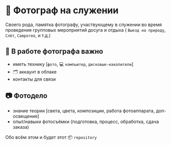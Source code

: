 # 📸 Фотограф на служении

Своего рода, памятка фотографу, участвующему в служении во время проведения групповых мероприятий досуга и отдыха ( `Выезд на природу`, `Слёт`, `Camporee`, и т.д.)

## 📢 В работе фотографа важно

- иметь технику [`фото`, 💻 `компьютер`, `дисковые-накопители`]
- 🗂 аккаунт в облаке
- контакты для связи

## :camera: Фотодело

- знание теории [света, цвета, композиции, работа фотоаппарата, доп-освещение]
- опыт/навыки фотосъёмки (подготовка, процесс, обработка, сдача заказа)

Обо всём этом и будет этот :package: `repository`
